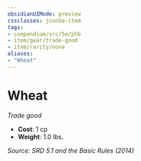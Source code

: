 ```yaml
---
obsidianUIMode: preview
cssclasses: json5e-item
tags:
- compendium/src/5e/phb
- item/gear/trade-good
- item/rarity/none
aliases: 
- "Wheat"
---
```

# Wheat
*Trade good*  

- **Cost**: 1 cp
- **Weight**: 1.0 lbs.

*Source: SRD 5.1 and the Basic Rules (2014)*